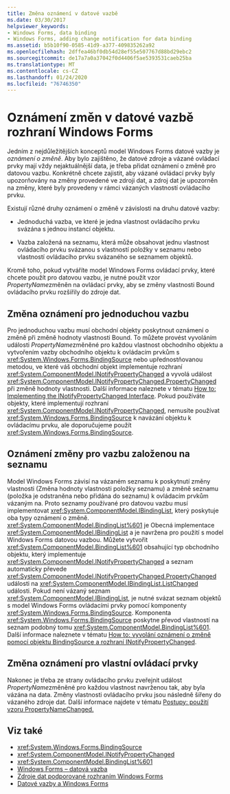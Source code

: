 ```yaml
---
title: Změna oznámení v datové vazbě
ms.date: 03/30/2017
helpviewer_keywords:
- Windows Forms, data binding
- Windows Forms, adding change notification for data binding
ms.assetid: b5b10f90-0585-41d9-a377-409835262a92
ms.openlocfilehash: 2dffea46bf0db54d28ef55e507767d88bd29ebc2
ms.sourcegitcommit: de17a7a0a37042f0d4406f5ae5393531caeb25ba
ms.translationtype: MT
ms.contentlocale: cs-CZ
ms.lasthandoff: 01/24/2020
ms.locfileid: "76746350"
---
```

# <a name="change-notification-in-windows-forms-data-binding"></a>Oznámení změn v datové vazbě rozhraní Windows Forms
Jedním z nejdůležitějších konceptů model Windows Forms datové vazby je *oznámení o změně*. Aby bylo zajištěno, že datové zdroje a vázané ovládací prvky mají vždy nejaktuálnější data, je třeba přidat oznámení o změně pro datovou vazbu. Konkrétně chcete zajistit, aby vázané ovládací prvky byly upozorňovány na změny provedené ve zdroji dat, a zdroj dat je upozorněn na změny, které byly provedeny v rámci vázaných vlastností ovládacího prvku.  
  
 Existují různé druhy oznámení o změně v závislosti na druhu datové vazby:  
  
- Jednoduchá vazba, ve které je jedna vlastnost ovládacího prvku svázána s jednou instancí objektu.  
  
- Vazba založená na seznamu, která může obsahovat jednu vlastnost ovládacího prvku svázanou s vlastností položky v seznamu nebo vlastností ovládacího prvku svázaného se seznamem objektů.  
  
 Kromě toho, pokud vytváříte model Windows Forms ovládací prvky, které chcete použít pro datovou vazbu, je nutné použít vzor *PropertyName*změněn na ovládací prvky, aby se změny vlastnosti Bound ovládacího prvku rozšířily do zdroje dat.  
  
## <a name="change-notification-for-simple-binding"></a>Změna oznámení pro jednoduchou vazbu  
 Pro jednoduchou vazbu musí obchodní objekty poskytnout oznámení o změně při změně hodnoty vlastnosti Bound. To můžete provést vyvoláním události *PropertyName*změněné pro každou vlastnost obchodního objektu a vytvořením vazby obchodního objektu k ovládacím prvkům s <xref:System.Windows.Forms.BindingSource> nebo upřednostňovanou metodou, ve které váš obchodní objekt implementuje rozhraní <xref:System.ComponentModel.INotifyPropertyChanged> a vyvolá událost <xref:System.ComponentModel.INotifyPropertyChanged.PropertyChanged> při změně hodnoty vlastnosti. Další informace naleznete v tématu [How to: Implementing the INotifyPropertyChanged Interface](how-to-implement-the-inotifypropertychanged-interface.md). Pokud používáte objekty, které implementují rozhraní <xref:System.ComponentModel.INotifyPropertyChanged>, nemusíte používat <xref:System.Windows.Forms.BindingSource> k navázání objektu k ovládacímu prvku, ale doporučujeme použít <xref:System.Windows.Forms.BindingSource>.  
  
## <a name="change-notification-for-list-based-binding"></a>Oznámení změny pro vazbu založenou na seznamu  
 Model Windows Forms závisí na vázaném seznamu k poskytnutí změny vlastnosti (Změna hodnoty vlastnosti položky seznamu) a změně seznamu (položka je odstraněna nebo přidána do seznamu) k ovládacím prvkům vázaným na. Proto seznamy používané pro datovou vazbu musí implementovat <xref:System.ComponentModel.IBindingList>, který poskytuje oba typy oznámení o změně. <xref:System.ComponentModel.BindingList%601> je Obecná implementace <xref:System.ComponentModel.IBindingList> a je navržena pro použití s model Windows Forms datovou vazbou. Můžete vytvořit <xref:System.ComponentModel.BindingList%601> obsahující typ obchodního objektu, který implementuje <xref:System.ComponentModel.INotifyPropertyChanged> a seznam automaticky převede <xref:System.ComponentModel.INotifyPropertyChanged.PropertyChanged> události na <xref:System.ComponentModel.IBindingList.ListChanged> události. Pokud není vázaný seznam <xref:System.ComponentModel.IBindingList>, je nutné svázat seznam objektů s model Windows Forms ovládacími prvky pomocí komponenty <xref:System.Windows.Forms.BindingSource>. Komponenta <xref:System.Windows.Forms.BindingSource> poskytne převod vlastností na seznam podobný tomu <xref:System.ComponentModel.BindingList%601>. Další informace naleznete v tématu [How to: vyvolání oznámení o změně pomocí objektu BindingSource a rozhraní INotifyPropertyChanged](./controls/raise-change-notifications--bindingsource.md).  
  
## <a name="change-notification-for-custom-controls"></a>Změna oznámení pro vlastní ovládací prvky  
 Nakonec je třeba ze strany ovládacího prvku zveřejnit událost *PropertyName*změněné pro každou vlastnost navrženou tak, aby byla vázána na data. Změny vlastnosti ovládacího prvku jsou následně šířeny do vázaného zdroje dat. Další informace najdete v tématu [Postupy: použití vzoru PropertyNameChanged.](how-to-apply-the-propertynamechanged-pattern.md)  
  
## <a name="see-also"></a>Viz také

- <xref:System.Windows.Forms.BindingSource>
- <xref:System.ComponentModel.INotifyPropertyChanged>
- <xref:System.ComponentModel.BindingList%601>
- [Windows Forms – datová vazba](windows-forms-data-binding.md)
- [Zdroje dat podporované rozhraním Windows Forms](data-sources-supported-by-windows-forms.md)
- [Datové vazby a Windows Forms](data-binding-and-windows-forms.md)
